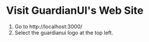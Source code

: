 # Visit GuardianUI's Web Site

1. Go to http://localhost:3000/
1. Select the guardianui logo at the top left. <!-- { "alt": "GuardianUI" } -->
